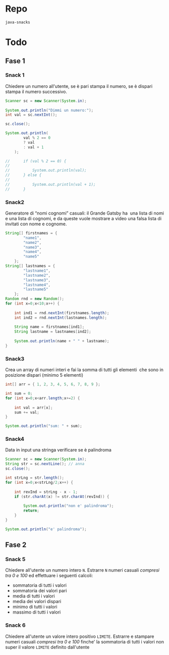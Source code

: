 # Repo
`java-snacks`

# Todo
## Fase 1
### Snack 1
Chiedere un numero all'utente, se è pari stampa il numero, se è dispari stampa il numero successivo.

```java
Scanner sc = new Scanner(System.in);
		
System.out.println("Dimmi un numero:");
int val = sc.nextInt();

sc.close();

System.out.println(
		val % 2 == 0
		? val 
		: val + 1
	);

//		if (val % 2 == 0) {
//			
//			System.out.println(val);
//		} else {
//			
//			System.out.println(val + 1);
//		}
```
 
### Snack2
Generatore di “nomi cognomi” casuali: il Grande Gatsby ha  una lista di nomi e una lista di cognomi, e da queste vuole mostrare a video una falsa lista di invitati con nome e cognome.

```java
String[] firstnames = {
		"name1",
		"name2",
		"name3",
		"name4",
		"name5"
	};
String[] lastnames = {
		"lastname1",
		"lastname2",
		"lastname3",
		"lastname4",
		"lastname5"
	};
Random rnd = new Random();
for (int x=0;x<10;x++) {
	
	int ind1 = rnd.nextInt(firstnames.length);
	int ind2 = rnd.nextInt(lastnames.length);
	
	String name = firstnames[ind1];
	String lastname = lastnames[ind2];
	
	System.out.println(name + " " + lastname);
}
```
 
### Snack3
Crea un array di numeri interi e fai la somma di tutti gli elementi  che sono in posizione dispari (minimo 5 elementi)
```java
int[] arr = { 1, 2, 3, 4, 5, 6, 7, 8, 9 };

int sum = 0;
for (int x=0;x<arr.length;x+=2) {
	
	int val = arr[x];
	sum += val;
}

System.out.println("sum: " + sum);
```
 
### Snack4
Data in input una stringa verificare se è palindroma

```java
Scanner sc = new Scanner(System.in);
String str = sc.nextLine(); // anna
sc.close();

int strLng = str.length();
for (int x=0;x<strLng/2;x++) {
	
	int revInd = strLng - x - 1;
	if (str.charAt(x) != str.charAt(revInd)) {
		
		System.out.println("non e' palindroma");
		return;
	}
}

System.out.println("e' palindroma");
```

## Fase 2
### Snack 5
Chiedere all'utente un numero intero `N`. Estrarre `N` numeri casuali *compresi tra 0 e 100* ed effettuare i seguenti calcoli:
- sommatoria di tutti i valori
- sommatoria dei valori pari
- media di tutti i valori
- media dei valori dispari
- minimo di tutti i valori
- massimo di tutti i valori

### Snack 6
Chiedere all'utente un valore intero positivo `LIMITE`. Estrarre e stampare numeri casuali *compresi tra 0 e 100* finche' la sommatoria di tutti i valori non super il valore `LIMITE` definito dall'utente

